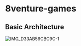 # 8venture-games

## Basic Architecture

![IMG_D33AB56CBC9C-1](https://user-images.githubusercontent.com/57926472/222020256-adc39bd3-973e-4638-b9fb-5a046d6c2b9c.jpeg)
